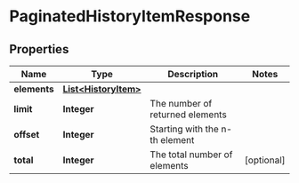 
# PaginatedHistoryItemResponse

## Properties
Name | Type | Description | Notes
------------ | ------------- | ------------- | -------------
**elements** | [**List&lt;HistoryItem&gt;**](HistoryItem.md) |  | 
**limit** | **Integer** | The number of returned elements | 
**offset** | **Integer** | Starting with the n-th element | 
**total** | **Integer** | The total number of elements |  [optional]



